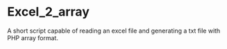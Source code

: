 # Excel_2_array

A short script capable of reading an excel file and generating a txt file with PHP array format.
